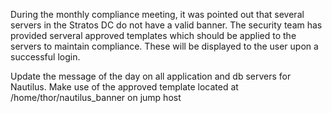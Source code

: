 During the monthly compliance meeting, it was pointed out that several servers in the Stratos DC do not have a valid banner. The security team has provided serveral approved templates which should be applied to the servers to maintain compliance. These will be displayed to the user upon a successful login.  



Update the message of the day on all application and db servers for Nautilus. Make use of the approved template located at /home/thor/nautilus_banner on jump host
